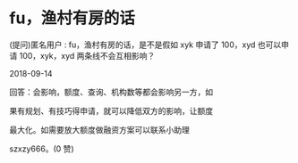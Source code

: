 # fu，渔村有房的话

(提问)匿名用户 : fu，渔村有房的话，是不是假如 xyk 申请了 100，xyd 也可以申请 100，xyk，xyd 两条线不会互相影响？

2018-09-14

回答：会影响，额度、查询、机构数等都会影响另一方，如

果有规划、有技巧得申请，就可以降低双方的影响，让额度

最大化。如需要放大额度做融资方案可以联系小助理

szxzy666。(0 赞)